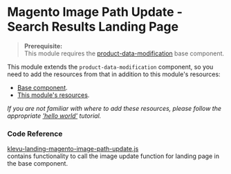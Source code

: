 # Magento Image Path Update - Search Results Landing Page

> **Prerequisite:**  
> This module requires the [product-data-modification](/components/product-data-modification) base component.

This module extends the `product-data-modification` component, so you need to
add the resources from that in addition to this module's resources:

- [Base component](/components/product-data-modification/resources).
- [This module's resources](/modules/magento-image-path-update/landing/resources).

_If you are not familiar with where to add these resources,
please follow the appropriate ['hello world'](/getting-started/1-hello-world) tutorial._

### Code Reference

[klevu-landing-magento-image-path-update.js](/modules/magento-image-path-update/landing/resources/assets/js/klevu-landing-magento-image-path-update.js)  
contains functionality to call the image update function for landing page in the base component.


